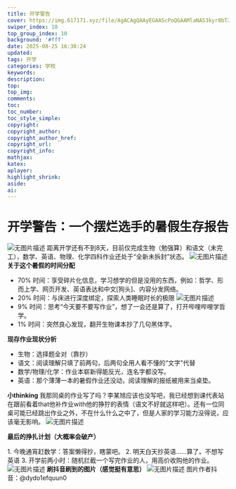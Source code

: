 ```yaml
---
title: 开学警告
cover: https://img.617171.xyz/file/AgACAgQAAyEGAAScPoQGAAMlaNAS3kyr8bTZij36Qicgp0PHPVUAArTIMRtSUYFSJY4u5qwuiGABAAMCAAN5AAM2BA.png
swiper_index: 10
top_group_index: 10
background: '#fff'
date: 2025-08-25 16:38:24
updated:
tags: 开学
categories: 学校
keywords:
description:
top:
top_img:
comments:
toc:
toc_number:
toc_style_simple:
copyright:
copyright_author:
copyright_author_href:
copyright_url:
copyright_info:
mathjax:
katex:
aplayer:
highlight_shrink:
aside:
ai:
---
```

# 开学警告：一个摆烂选手的暑假生存报告
![无图片描述](https://img.617171.xyz/file/AgACAgQAAyEGAAScPoQGAAMbaM7TBv539a3BvLCulJ6hT-aCGLsAAiHJMRtSUXFSTLWyBdmkWosBAAMCAAN5AAM2BA.png) 
距离开学还有不到8天，目前仅完成生物（勉强算）和语文（未完工），数学、英语、物理、化学四科作业还处于“全新未拆封”状态。
![无图片描述](https://img.617171.xyz/file/AgACAgQAAyEGAAScPoQGAAMFaM7Lo5nhoXbDqJONt0CkpHYS5mMAAvjIMRtSUXFSKUjml6B2LdYBAAMCAAN4AAM2BA.png) 
**关于这个暑假的时间分配**
 
- 70% 时间：享受碎片化信息，学习想学的但是没用的东西，例如：哲学、形而上学、网页开发、英语表达和中文[狗头]、内容分发网络。
- 20% 时间：与床进行深度绑定，探索人类睡眠时长的极限
![无图片描述](https://img.617171.xyz/file/AgACAgQAAyEGAAScPoQGAAMGaM7Ls-nA8aaq-mQRz5LHhu03ix0AAvnIMRtSUXFSD20HB_0bLcsBAAMCAAN5AAM2BA.jpeg)
- 9% 时间：思考“今天要不要写作业”，想了一会还是算了，打开哔哩哔哩学哲学。
- 1% 时间：突然良心发现，翻开生物课本抄了几句黑体字。
 
**现存作业现状分析**
 
- 生物：选择题全对（靠抄）
- 语文：阅读理解只填了前两句，后两句全用人看不懂的“文字”代替
- 数学/物理/化学：作业本崭新得能反光，连名字都没写。
- 英语：那个薄薄一本的暑假作业还没动，阅读理解的报纸被用来当桌垫。

**小thinking**
我那同桌的作业写了吗？李某旭应该也没写吧，我已经想到课代表站在跟前看着that他补作业with他的狰狞的表情（语文不好就这样吧）。还有一位同桌可能已经跳出作业之外，不在什么什么之中了，但是人家的学习能力没得说，应该毫无影响。
![无图片描述](https://img.617171.xyz/file/AgACAgQAAyEGAAScPoQGAAMHaM7L-ksdzPHXPZ_NfJSusBOKxdgAAvrIMRtSUXFS7sFlNhX-bm8BAAMCAAN5AAM2BA.png)
 
**最后的挣扎计划（大概率会破产）**
 
1. 今晚通宵赶数学：答案懒得抄，瞎蒙吧。
2. 明天白天抄英语……算了。不想写英语
3. 开学前两小时：随机拦截一个写完作业的人，用高价收购他的作业。
![无图片描述](https://img.617171.xyz/file/AgACAgQAAyEGAAScPoQGAAMcaM7TlgeYoF128H3h9Z1WqDxUQy0AAiLJMRtSUXFSpwTA05q1qMsBAAMCAAN5AAM2BA.png)
**刷抖音刷到的图片（感觉挺有意思）**
![无图片描述](https://img.617171.xyz/file/AgACAgQAAyEGAAScPoQGAAMbaM7TBv539a3BvLCulJ6hT-aCGLsAAiHJMRtSUXFSTLWyBdmkWosBAAMCAAN5AAM2BA.png)
图片作者抖音：@dydo1efquun0
